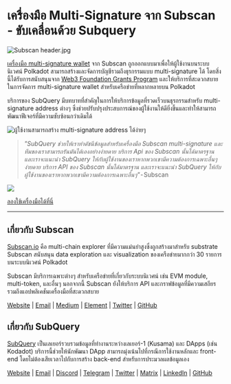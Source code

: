 # เครื่องมือ Multi-Signature จาก Subscan - ขับเคลื่อนด้วย Subquery

![Subscan header.jpg](https://cdn-images-1.medium.com/max/1600/1*Xs3mJrvClJq3qBzWU48fjg.jpeg)

[เครื่องมือ multi-signature wallet](https://medium.com/r/?url=https%3A%2F%2Fmultisig.subscan.io%2F) จาก Subscan ถูกออกแบบมาเพื่อให้ผู้ใช้งานบนระบบนิเวศน์ Polkadot สามารถสร้างและจัดการบัญชีรวมถึงธุรกรรมแบบ multi-signature ได้ โดยสิ่งนี้ได้รับการสนับสนุนจาก [Web3 Foundation Grants Program](https://github.com/w3f/Grants-Program/blob/master/applications/multisignature_management_tool.md) และให้บริการที่สะดวกสบายในการจัดการ multi-signature wallet สำหรับเครือข่ายที่หลากหลายบน Polkadot

บริการของ SubQuery มีบทบาทที่สำคัญในการให้บริการข้อมูลที่รวดเร็วบนธุรกรรมสำหรับ multi-signature address ต่างๆ ซึ่งช่วยปรับปรุงประสบการณ์ของผู้ใช้งานให้ดียิ่งขึ้นและทำให้สามารถพัฒนาฟีเจอร์ที่มีความซับซ้อนกว่าเดิมได้

![ผู้ใช้งานสามารถสร้าง multi-signature address ได้ง่ายๆ](https://cdn-images-1.medium.com/max/1600/1*e4AALzw8xzERhzBJgPUktQ.png)

> *"SubQuery ช่วยให้เราทำดัชนีข้อมูลสำหรับเครื่องมือ Subscan multi-signature และทีมของเราสามารถรันมันได้เองอย่างง่ายดาย บริการ Api ของ Subscan นั้นได้มาตรฐาน และเราจะแนะนำ SubQuery ให้กับผู้ใช้งานของเราหากพวกเขามีความต้องการเฉพาะอื่นๆ ง่ายดาย บริการ API ของ Subscan นั้นได้มาตรฐาน และเราจะแนะนำ SubQuery ให้กับผู้ใช้งานของเราหากพวกเขามีความต้องการเฉพาะอื่นๆ"* - Subscan

![](https://cdn-images-1.medium.com/max/1600/1*Hy-1IxJ3ZNQX7qC38H19Bg.png)

[ลองใช้เครื่องมือได้ที่นี่](https://medium.com/r/?url=https%3A%2F%2Fmultisig.subscan.io%2F)

---

## เกี่ยวกับ Subscan

[Subscan.io](https://www.subscan.io/) คือ multi-chain explorer ที่มีความแม่นยำสูงซึ่งถูกสร้างมาสำหรับ substrate Subscan สนับสนุน data exploration และ visualization ของเครือข่ายมากกว่า 30 รายการบนระบบนิเวศน์ Polkadot

Subscan มีบริการเฉพาะต่างๆ สำหรับเครือข่ายที่เกี่ยวกับระบบนิเวศน์ เช่น EVM module, multi-token, และอื่นๆ นอกจากนี้ Subscan ยังให้บริการ API และกราฟข้อมูลที่มีความเสถียร รวมถึงแอปพลิเคชันเครื่องมือที่สะดวกสบาย

[Website](https://www.subscan.io/) | [Email](mailto:hello@subscan.io) | [Medium](https://medium.com/subscan) | [Element](https://riot.im/app/#/room/!uaYUrKBueiKUurHliJ:matrix.org) | [Twitter](https://twitter.com/subscan_io/) | [GitHub](https://github.com/itering/subscan-essentials)

## เกี่ยวกับ SubQuery

[SubQuery](https://subquery.network/) เป็นเลเยอร์รวบรวมข้อมูลที่ทำงานระหว่างเลเยอร์-1 (Kusama) และ DApps (เช่น Kodadot) บริการนี้ช่วยให้นักพัฒนา DApp สามารถมุ่งเน้นไปที่กรณีการใช้งานหลักและ front-end โดยไม่ต้องเสียเวลาไปกับการสร้าง back-end สำหรับการประมวลผลข้อมูลเอง

[Website](https://subquery.network/) | [Email](mailto:hello@subquery.network) | [Discord](https://discord.com/invite/78zg8aBSMG) | [Telegram](https://t.me/subquerynetwork) | [Twitter](https://twitter.com/subquerynetwork) | [Matrix](https://matrix.to/#/#subquery:matrix.org) | [LinkedIn](https://www.linkedin.com/company/subquery) | [GitHub](https://github.com/subquery)
